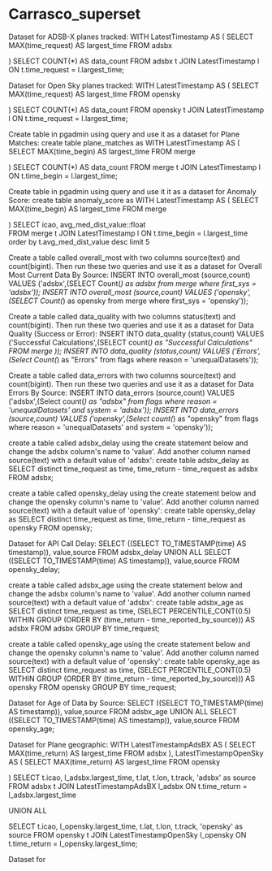 # Carrasco_superset
Dataset for ADSB-X planes tracked:
WITH LatestTimestamp AS (
    SELECT
        MAX(time_request) AS largest_time
    FROM
        adsbx
   
)
SELECT
    COUNT(*) AS data_count
FROM
    adsbx t
JOIN
    LatestTimestamp l ON t.time_request = l.largest_time;
    
Dataset for Open Sky planes tracked:
WITH LatestTimestamp AS (
    SELECT
        MAX(time_request) AS largest_time
    FROM
        opensky

)
SELECT
    COUNT(*) AS data_count
FROM
    opensky t
JOIN
    LatestTimestamp l ON t.time_request = l.largest_time;
    
Create table in pgadmin using query and use it as a dataset for Plane Matches:
create table plane_matches as
WITH LatestTimestamp AS (
    SELECT
        MAX(time_begin) AS largest_time
    FROM
        merge
   
)
SELECT
    COUNT(*) AS data_count
FROM
    merge t
JOIN
    LatestTimestamp l ON t.time_begin = l.largest_time;
    
Create table in pgadmin using query and use it it as a dataset for Anomaly Score:
create table anomaly_score as
WITH LatestTimestamp AS (
    SELECT
        MAX(time_begin) AS largest_time
    FROM
        merge 
 
)
SELECT icao, avg_med_dist_value::float  
FROM merge t
JOIN
    LatestTimestamp l ON t.time_begin = l.largest_time
order by t.avg_med_dist_value desc limit 5

Create a table called overall_most with two columns source(text) and count(bigint). Then run these two queries and use it as a dataset for Overall Most Current Data By Source:
INSERT INTO overall_most (source,count)
VALUES ('adsbx',(SELECT Count(*) as adsbx from merge where first_sys = 'adsbx'));
INSERT INTO overall_most (source,count)
VALUES ('opensky',(SELECT Count(*) as opensky from merge where first_sys = 'opensky'));

Create a table called data_quality with two columns status(text) and count(bigint). Then run these two queries and use it as a dataset for Data Quality (Success or Error):
INSERT INTO data_quality (status,count)
VALUES ('Successful Calculations',(SELECT count(*) as "Successful Calculations" FROM merge ));
INSERT INTO data_quality (status,count)
VALUES ('Errors',(Select Count(*) as "Errors" from flags where reason = 'unequalDatasets'));

Create a table called data_errors with two columns source(text) and count(bigint). Then run these two queries and use it as a dataset for Data Errors By Source:
INSERT INTO data_errors (source,count)
VALUES ('adsbx',(Select count(*) as "adsbx" from flags where reason = 'unequalDatasets' and system = 'adsbx'));
INSERT INTO data_errors (source,count)
VALUES ('opensky',(Select count(*) as "opensky" from flags where reason = 'unequalDatasets' and system = 'opensky'));

create a table called adsbx_delay using the create statement below and change the adsbx column's name to 'value'. Add another column named source(text) with a default value of 'adsbx':
create table adsbx_delay as
SELECT distinct
  time_request as time, 
  time_return - time_request as adsbx
FROM adsbx;

create a table called opensky_delay using the create statement below and change the opensky column's name to 'value'. Add another column named source(text) with a default value of 'opensky':
create table opensky_delay as
SELECT distinct
  time_request as time, 
  time_return - time_request as opensky
FROM opensky;

Dataset for API Call Delay:
SELECT ((SELECT TO_TIMESTAMP(time) AS timestamp)), value,source
FROM adsbx_delay
UNION ALL
SELECT ((SELECT TO_TIMESTAMP(time) AS timestamp)), value,source
FROM opensky_delay;

create a table called adsbx_age using the create statement below and change the adsbx column's name to 'value'. Add another column named source(text) with a default value of 'adsbx':
create table adsbx_age as
SELECT distinct
  time_request as time, 
  (SELECT PERCENTILE_CONT(0.5) WITHIN GROUP (ORDER BY (time_return - time_reported_by_source))) AS adsbx
FROM adsbx
GROUP BY time_request;

create a table called opensky_age using the create statement below and change the opensky column's name to 'value'. Add another column named source(text) with a default value of 'opensky':
create table opensky_age as
SELECT distinct
  time_request as time, 
  (SELECT PERCENTILE_CONT(0.5) WITHIN GROUP (ORDER BY (time_return - time_reported_by_source))) AS opensky
FROM opensky
GROUP BY time_request;

Dataset for Age of Data by Source:
SELECT ((SELECT TO_TIMESTAMP(time) AS timestamp)), value,source
FROM adsbx_age
UNION ALL
SELECT ((SELECT TO_TIMESTAMP(time) AS timestamp)), value,source
FROM opensky_age;

Dataset for Plane geographic:
WITH LatestTimestampAdsBX AS (
    SELECT
        MAX(time_return) AS largest_time
    FROM
        adsbx
),
LatestTimestampOpenSky AS (
    SELECT
        MAX(time_return) AS largest_time
    FROM
        opensky

)
SELECT
    t.icao,
    l_adsbx.largest_time,
    t.lat,
    t.lon,
    t.track,
    'adsbx' as source
FROM
    adsbx t
JOIN
    LatestTimestampAdsBX l_adsbx ON t.time_return = l_adsbx.largest_time

UNION ALL

SELECT
    t.icao,
    l_opensky.largest_time,
    t.lat,
    t.lon,
    t.track,
    'opensky' as source
FROM
    opensky t
JOIN
    LatestTimestampOpenSky l_opensky ON t.time_return = l_opensky.largest_time;

Dataset for 
